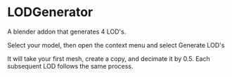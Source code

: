 # LODGenerator
A blender addon that generates 4 LOD's.

Select your model, then open the context menu and select Generate LOD's

It will take your first mesh, create a copy, and decimate it by 0.5. Each subsequent LOD follows the same process.